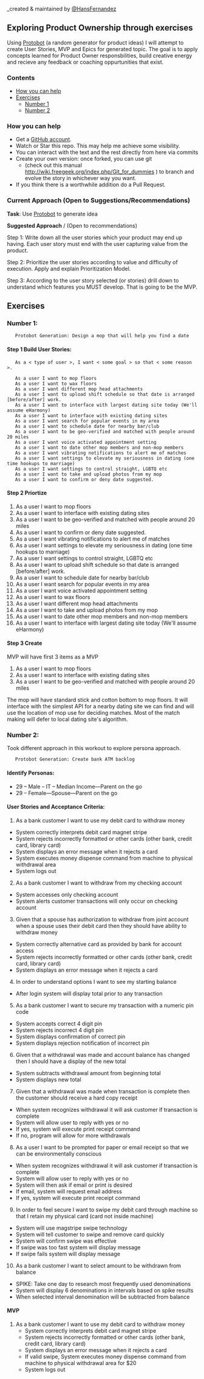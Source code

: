 _created & maintained by [@HansFernandez](https://www.linkedin.com/in/hansfernandez/)

## Exploring Product Ownership through exercises

Using [Protobot](http://molly.is/experimenting/protobot/#)  (a random generator for product ideas) I will attempt to create User Stories, MVP and Epics for generated topic. 
The goal is to apply concepts learned for Product Owner responsbilities, build creative energy and recieve any feedback or coaching oppurtunities that exist.


### Contents
- [How you can help](#how-you-can-help)
- [Exercises](#Exercises)
  - [Number 1](#Number-1)
  - [Number 2](#Number-2)


### How you can help

* Get a [GitHub account](http://github.com).
* Watch or Star this repo. This may help me achieve some visibility.
* You can interact with the text and the rest directly from here via commits
* Create your own version: once forked, you can use git 
  - (check out this manual http://wiki.freegeek.org/index.php/Git_for_dummies ) to
  branch and evolve the story in whichever way you want.
* If you think there is a worthwhile addition do a Pull Request.
  
  

### Current Approach (Open to Suggestions/Recommendations)


**Task**: 
Use [Protobot](http://molly.is/experimenting/protobot/#) to generate idea 

**Suggested Approach** / (Open to recommendations)


   Step 1: Write down all the user stories which your product may end up having. Each user story must end with the user capturing value from the product.

   Step 2: Prioritize the user stories according to value and difficulty of execution. Apply and explain Prioritization Model.

   Step 3: According to the user story selected (or stories) drill down to understand which features you MUST develop. That is going to be the MVP.
   
## Exercises 

### Number 1:    

       Protobot Generation: Design a mop that will help you find a date 


#### Step 1 Build User Stories:
       As a < type of user >, I want < some goal > so that < some reason >.
       
       As a user I want to mop floors 
       As a user I want to wax floors
       As a user I want different mop head attachments 
       As a user I want to upload shift schedule so that date is arranged [before/after] work.
       As a user I want to interface with largest dating site today (We'll assume eHarmony)
       As a user I want to interface with existing dating sites
       As a user I want search for popular events in my area
       As a user I want to schedule date for nearby bar/club
       As a user I want to be geo-verified and matched with people around 20 miles
       As a user I want voice activated appointment setting
       As a user I want to date other mop members and non-mop members
       As a user I want vibrating notifications to alert me of matches 
       As a user I want settings to elevate my seriousness in dating (one time hookups to marriage)
       As a user I want settings to control straight, LGBTQ etc
       As a user I want to take and upload photos from my mop
       As a user I want to confirm or deny date suggested.




#### Step 2 Priortize 
1. As a user I want to mop floors 
2. As a user I want to interface with existing dating sites
3. As a user I want to be geo-verified and matched with people around 20 miles
4. As a user I want to confirm or deny date suggested.
5. As a user I want vibrating notifications to alert me of matches 
6. As a user I want settings to elevate my seriousness in dating (one time hookups to marriage)
7. As a user I want settings to control straight, LGBTQ etc
8. As a user I want to upload shift schedule so that date is arranged [before/after] work.
9. As a user I want to schedule date for nearby bar/club
10. As a user I want search for popular events in my area
11. As a user I want voice activated appointment setting
12. As a user I want to wax floors
13. As a user I want different mop head attachments 
14. As a user I want to take and upload photos from my mop
15. As a user I want to date other mop members and non-mop members
16. As a user I want to interface with largest dating site today (We'll assume eHarmony)



#### Step 3 Create 

MVP will have first 3 items as a MVP

1. As a user I want to mop floors 
2. As a user I want to interface with existing dating sites
3. As a user I want to be geo-verified and matched with people around 20 miles

The mop will have standard stick and cotton bottom to mop floors. It will interface with the simplest API for a nearby dating site we can find and will use the location of mop use for deciding matches. Most of the match making will defer to local dating site's algorithm.

### Number 2:

Took different approach in this workout to explore persona
 approach.
 
       Protobot Generation: Create bank ATM backlog 




#### Identify Personas:
* 29 – Male – IT – Median Income—Parent on the go
* 29 – Female—Spouse—Parent on the go

#### User Stories and Acceptance Criteria: 

1.	As a bank customer I want to use my debit card to withdraw money
 * System correctly interprets debit card magnet stripe
 * System rejects incorrectly formatted or other cards (other bank, credit card, library card)
 * System displays an error message when it rejects a card
 * System executes money dispense command from machine to physical withdrawal area
 * System logs out
2.	As a bank customer I want to withdraw from my checking account
 * System accesses only checking account
 * System alerts customer transactions will only occur on checking account
3.	Given that a spouse has authorization to withdraw from joint account when a spouse uses their debit card then they should have ability to withdraw money
 * System correctly alternative card as provided by bank for account access
 * System rejects incorrectly formatted or other cards (other bank, credit card, library card)
 * System displays an error message when it rejects a card
4.	In order to understand options I want to see my starting balance
 * After login system will display total prior to any transaction
5.	As a bank customer I want to secure my transaction with a numeric pin code
 * System accepts correct 4 digit pin
 * System rejects incorrect 4 digit pin
 * System displays confirmation of correct pin
 * System displays rejection notification of incorrect pin


6.	Given that a withdrawal was made and account balance has changed then I should have a display of the new total
 * System subtracts withdrawal amount from beginning total
 * System displays new total
7.	Given that a withdrawal was made when transaction is complete then the customer should receive a hard copy receipt
 * When system recognizes withdrawal it will ask customer if transaction is complete
 * System will allow user to reply with yes or no
 * If yes, system will execute print receipt command 
 * If no, program will allow for more withdrawals
8.	As a user I want to be prompted for paper or email receipt so that we can be environmentally conscious 
 * When system recognizes withdrawal it will ask customer if transaction is complete
 * System will allow user to reply with yes or no
 * System will then ask if email or print is desired
 * If email, system will request email address
 * If yes, system will execute print receipt command 
 
9.	In order to feel secure  I want to swipe my debit card through machine so that I retain my physical card (card not inside machine)
 * System will use magstripe swipe technology
 * System will tell customer to swipe and remove card quickly
 * System will confirm swipe was effective
 * If swipe was too fast system will display message
 * If swipe fails system will display message

10.	As a bank customer I want to select amount to be withdrawn from balance
 * SPIKE: Take one day to research most frequently used denominations
 * System will display 6 denominations in intervals based on spike results
 * 	When selected interval denomination will be subtracted from balance

 #### MVP

 1. As a bank customer I want to use my debit card to withdraw money
    * System correctly interprets debit card magnet stripe
    * System rejects incorrectly formatted or other cards (other bank, credit card, library card)
    * System displays an error message when it rejects a card
    * If valid swipe, System executes money dispense command from machine to physical withdrawal area for $20
    * System logs out
